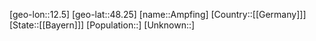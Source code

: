 ﻿---
location: [48.25,12.5]
type: City
tags:
- geo/City


SpocWebEntityId: 28805
isDeleted: false
confidential: public

---
[geo-lon::12.5]
[geo-lat::48.25]
[name::Ampfing]
[Country::[[Germany]]]
[State::[[Bayern]]]
[Population::]
[Unknown::]

